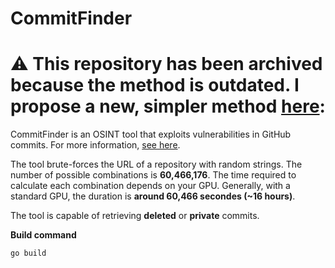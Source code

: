# CommitFinder

# ⚠️ This repository has been archived because the method is outdated. I propose a new, simpler method [here](https://github.com/math-x-io/Removed-commits-finder):

CommitFinder is an OSINT tool that exploits vulnerabilities in GitHub commits. For more information, [see here](https://trufflesecurity.com/blog/anyone-can-access-deleted-and-private-repo-data-github).

The tool brute-forces the URL of a repository with random strings. The number of possible combinations is **60,466,176**. The time required to calculate each combination depends on your GPU. Generally, with a standard GPU, the duration is **around 60,466 secondes (~16 hours)**.

The tool is capable of retrieving **deleted** or **private** commits.


**Build command**
```sh
go build
```




